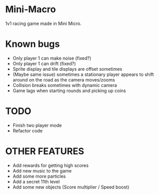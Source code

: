# Mini-Macro

1v1 racing game made in Mini Micro.

# Known bugs

- Only player 1 can make noise (fixed?)
- Only player 1 can drift (fixed?)
- Sprite display and tile displays are offset sometimes
- (Maybe same issue) sometimes a stationary player appears to shift around on the road as the camera moves/zooms
- Collision breaks sometimes with dynamic camera
- Game lags when starting rounds and picking up coins

# TODO

- Finish two player mode
- Refactor code

# OTHER FEATURES

- Add rewards for getting high scores
- Add new music to the game
- Add some more particles
- Add a secret 11th level
- Add some new objects (Score multiplier / Speed boost)
  
